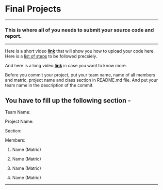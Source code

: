 # Final Projects
----
### This is where all of you needs to submit your source code and report.
----

Here is a short video **[link](https://www.youtube.com/watch?v=XdhuWDdu-rk)** that will show you how to upload your code here. Here is a [list of steps](https://education.github.com/guide/forks#3-completing-assignments) to be followed precsiely.

And here is a long video **[link](https://www.youtube.com/watch?v=73I5dRucCds)** in case you want to know more.

Before you commit your project, put your team name, name of all members and matric, project name and class section in README.md file. And put your team name in the description of the commit.

You have to fill up the following section - 
----

Team Name:

Project Name:

Section:

Members:

  1. Name (Matric)
  
  2. Name (Matric)
  
  3. Name (Matric)
  
  4. Name (Matric)
  
----
